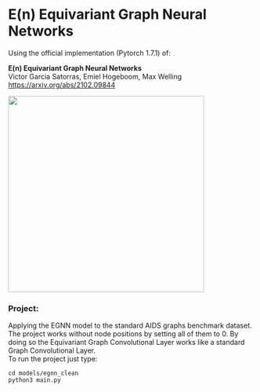 # E(n) Equivariant Graph Neural Networks

Using the official implementation (Pytorch 1.7.1) of:  

**E(n) Equivariant Graph Neural Networks**  
Victor Garcia Satorras, Emiel Hogeboom, Max Welling  
https://arxiv.org/abs/2102.09844

<img src="models/egnn.png" width="400">

### Project:
Applying the EGNN model to the standard AIDS graphs benchmark dataset. The project works without node positions by setting all of them to 0. By doing so the Equivariant Graph Convolutional Layer works like a standard Graph Convolutional Layer. <br/>
To run the project just type: 

```
cd models/egnn_clean
python3 main.py
```


